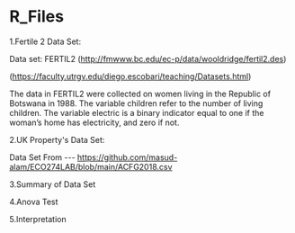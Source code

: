 # R_Files


1.Fertile 2 Data Set: 

Data set: FERTIL2 (http://fmwww.bc.edu/ec-p/data/wooldridge/fertil2.des)


(https://faculty.utrgv.edu/diego.escobari/teaching/Datasets.html) 


The data in FERTIL2 were collected on women living in the Republic of Botswana in 1988. The variable 
children refer to the number of living children. The variable electric is a binary indicator equal to one if 
the woman’s home has electricity, and zero if not.


2.UK Property's Data Set:

Data Set From ---  https://github.com/masud-alam/ECO274LAB/blob/main/ACFG2018.csv


3.Summary of Data Set


4.Anova Test 


5.Interpretation 


